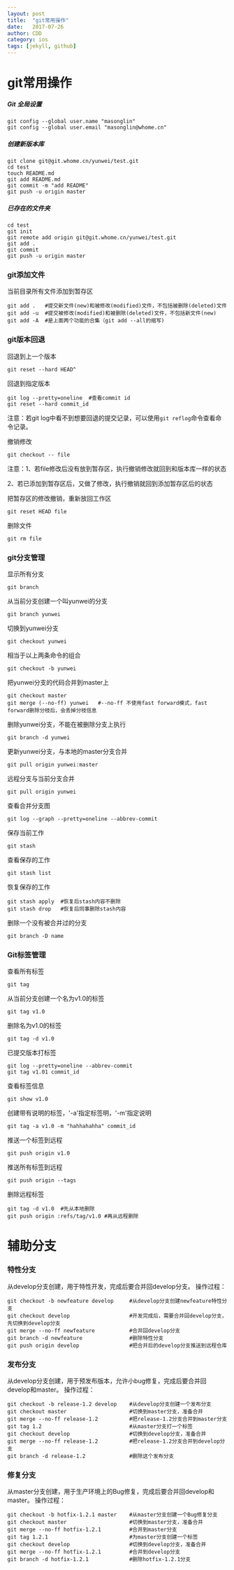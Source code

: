```yaml
---
layout: post
title:  "git常用操作"
date:   2017-07-26
author: CDD
category: ios
tags: [jekyll, github]
---
```


# git常用操作

##### Git 全局设置

```
git config --global user.name "masonglin"
git config --global user.email "masonglin@whome.cn"
```

##### 创建新版本库

```
git clone git@git.whome.cn/yunwei/test.git
cd test
touch README.md
git add README.md
git commit -m "add README"
git push -u origin master
```

##### 已存在的文件夹

```
cd test
git init
git remote add origin git@git.whome.cn/yunwei/test.git
git add .
git commit
git push -u origin master
```



### git添加文件

当前目录所有文件添加到暂存区

```
git add .   #提交新文件(new)和被修改(modified)文件，不包括被删除(deleted)文件
git add -u  #提交被修改(modified)和被删除(deleted)文件，不包括新文件(new)
git add -A  #是上面两个功能的合集（git add --all的缩写)
```



### git版本回退

回退到上一个版本

```
git reset --hard HEAD^
```

回退到指定版本

```
git log --pretty=oneline  #查看commit id
git reset --hard commit_id
```

注意：若git log中看不到想要回退的提交记录，可以使用`git reflog`命令查看命令记录。

撤销修改

```
git checkout -- file
```

注意：1、若file修改后没有放到暂存区，执行撤销修改就回到和版本库一样的状态

​	    2、若已添加到暂存区后，又做了修改，执行撤销就回到添加暂存区后的状态

把暂存区的修改撤销，重新放回工作区

```
git reset HEAD file
```

删除文件

```
git rm file
```



### git分支管理

显示所有分支

```
git branch
```

从当前分支创建一个叫yunwei的分支

```
git branch yunwei
```

切换到yunwei分支

```
git checkout yunwei
```

相当于以上两条命令的组合

```
git checkout -b yunwei
```

把yunwei分支的代码合并到master上

```
git checkout master
git merge (--no-ff) yunwei   #--no-ff 不使用fast forward模式，fast forward删除分枝后，会丢掉分枝信息
```

删除yunwei分支，不能在被删除分支上执行

```
git branch -d yunwei
```

更新yunwei分支，与本地的master分支合并

```
git pull origin yunwei:master
```

远程分支与当前分支合并

```
git pull origin yunwei
```

查看合并分支图

```
git log --graph --pretty=oneline --abbrev-commit
```

保存当前工作

```
git stash
```

查看保存的工作

```
git stash list
```

恢复保存的工作

```
git stash apply  #恢复后stash内容不删除
git stash drop   #恢复后同事删除stash内容
```

删除一个没有被合并过的分支

```
git branch -D name
```



### Git标签管理

查看所有标签

```
git tag
```

从当前分支创建一个名为v1.0的标签

```
git tag v1.0
```

删除名为v1.0的标签

```
git tag -d v1.0
```

已提交版本打标签

```
git log --pretty=oneline --abbrev-commit
git tag v1.01 commit_id
```

查看标签信息

```
git show v1.0
```

创建带有说明的标签，'-a'指定标签明，'-m'指定说明

```
git tag -a v1.0 -m "hahhahahha" commit_id
```

推送一个标签到远程

```
git push origin v1.0
```

推送所有标签到远程

```
git push origin --tags
```

删除远程标签

```
git tag -d v1.0  #先从本地删除
git push origin :refs/tag/v1.0 #再从远程删除
```



# 辅助分支

### 特性分支

从develop分支创建，用于特性开发，完成后要合并回develop分支。 
操作过程：

```
git checkout -b newfeature develop     #从develop分支创建newfeature特性分支 
git checkout develop 				   #开发完成后，需要合并回develop分支，先切换到develop分支 
git merge --no-ff newfeature           #合并回develop分支
git branch -d newfeature               #删除特性分支 
git push origin develop                #把合并后的develop分支推送到远程仓库
```

### 发布分支

从develop分支创建，用于预发布版本，允许小bug修复，完成后要合并回develop和master。 
操作过程：

```
git checkout -b release-1.2 develop    #从develop分支创建一个发布分支 
git checkout master                    #切换到master分支，准备合并 
git merge --no-ff release-1.2          #把release-1.2分支合并到master分支 
git tag 1.2                            #从master分支打一个标签 
git checkout develop                   #切换到develop分支，准备合并 
git merge --no-ff release-1.2          #把release-1.2分支合并到develop分支 
git branch -d release-1.2              #删除这个发布分支
```

### 修复分支

从master分支创建，用于生产环境上的Bug修复，完成后要合并回develop和master。 
操作过程：

```
git checkout -b hotfix-1.2.1 master    #从master分支创建一个Bug修复分支 
git checkout master                    #切换到master分支，准备合并 
git merge --no-ff hotfix-1.2.1         #合并到master分支 
git tag 1.2.1                          #为master分支创建一个标签 
git checkout develop                   #切换到develop分支，准备合并 
git merge --no-ff hotfix-1.2.1         #合并到develop分支 
git branch -d hotfix-1.2.1             #删除hotfix-1.2.1分支 
```

